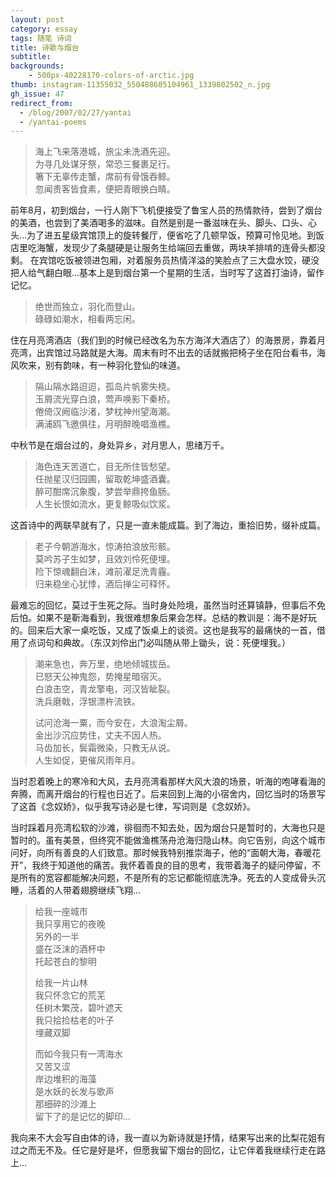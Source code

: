 ```yaml
---
layout: post
category: essay
tags: 随笔 诗词
title: 诗歌与烟台
subtitle: 
backgrounds:
    - 500px-40228170-colors-of-arctic.jpg
thumb: instagram-11355032_550488605104961_1339802502_n.jpg
gh_issue: 47
redirect_from:
  - /blog/2007/02/27/yantai
  - /yantai-poems
---
```


> 海上飞来落港城，旅尘未洗酒先迎。   
> 为寻几处谋牙祭，常恐三餐裹足行。   
> 箸下无辜传走蟹，席前有骨饿吞鲸。   
> 忽闻贵客皆食素，便把青眼换白睛。   

前年8月，初到烟台，一行人刚下飞机便接受了鲁宝人员的热情款待，尝到了烟台的美酒，也尝到了美酒喝多的滋味。自然是别是一番滋味在头、脚头、口头、心头…为了进五星级宾馆顶上的旋转餐厅，便省吃了几顿早饭，预算可怜见地。到饭店里吃海蟹，发现少了条腿硬是让服务生给端回去重做，两块羊排啃的连骨头都没剩。 在宾馆吃饭被领进包厢，对着服务员热情洋溢的笑脸点了三大盘水饺，硬没把人给气翻白眼…基本上是到烟台第一个星期的生活，当时写了这首打油诗，留作记忆。
 
> 绝世而独立，羽化而登山。   
> 碌碌如潮水，相看两忘闲。   

住在月亮湾酒店（我们到的时候已经改名为东方海洋大酒店了）的海景房，靠着月亮湾，出宾馆过马路就是大海。周末有时不出去的话就搬把椅子坐在阳台看书，海风吹来，别有韵味，有一种羽化登仙的味道。 
 
> 隔山隔水路迢迢，孤岛片帆雾失桡。   
> 玉屑流光穿白浪，莺声唤影下秦桥。   
> 倦倚汉阙临沙渚，梦枕神州望海潮。   
> 满浦鸥飞邀俱往，月明醉晚唱渔樵。   

中秋节是在烟台过的，身处异乡，对月思人，思绪万千。
 
> 海色连天苦道亡，目无所住皆愁望。   
> 任抛星汉归园圃，留取乾坤盛酒囊。   
> 醉可酣席沉象腹，梦尝举鼎挎鱼肠。   
> 人生长恨如流水，更复鲸吸似饮浆。   

这首诗中的两联早就有了，只是一直未能成篇。到了海边，重拾旧势，缀补成篇。
 
> 老子今朝游海水，惊涛拍浪放形骸。   
> 莫吟苏子生如梦，且效刘伶死便埋。   
> 险下惊魂翻白沫，滩前濯足洗青霾。   
> 归来稳坐心犹悸，酒后掸尘可释怀。   

最难忘的回忆，莫过于生死之际。当时身处险境，虽然当时还算镇静，但事后不免后怕。如果不是靳海看到，我很难想象后果会怎样。总结的教训是：海不是好玩的。回来后大家一桌吃饭，又成了饭桌上的谈资。这也是我写的最痛快的一首，借用了点词句和典故。（东汉刘伶出门必叫随从带上锄头，说：死便埋我。）
 
 
> 潮来急也，奔万里，绝地倾城拔岳。   
> 已怒天公神鬼怨，势掩星暗宿灭。   
> 白浪击空，青龙擎电，河汉皆眦裂。   
> 洗兵磨戟，浮银漂杵流铁。   
> 
> 试问沧海一粟，而今安在，大浪淘尘屑。   
> 金出沙沉应势住，丈夫不因人热。   
> 马齿加长，鬓霜微染，只教无从说。   
> 人生如促，更催风雨年月。   

当时忍着晚上的寒冷和大风，去月亮湾看那样大风大浪的场景，听海的咆哮看海的奔腾，而离开烟台的行程也日近了。后来回到上海的小宿舍内，回忆当时的场景写了这首《念奴娇》，似乎我写诗必是七律，写词则是《念奴娇》。

当时踩着月亮湾松软的沙滩，徘徊而不知去处，因为烟台只是暂时的，大海也只是暂时的。虽有美景，但终究不能做渔樵荡舟沧海归隐山林。向它告别，向这个城市问好，向所有善良的人们致意。那时候我特别推崇海子，他的“面朝大海，春暖花开”，我终于知道他的痛苦。我怀着善良的目的思考，我带着海子的疑问停留，不是所有的宽容都能解决问题，不是所有的忘记都能彻底洗净。死去的人变成骨头沉睡，活着的人带着翅膀继续飞翔…

> 给我一座城市   
> 我只享用它的夜晚   
> 另外的一半   
> 盛在泛沫的酒杯中   
> 托起苍白的黎明   
> 
> 给我一片山林   
> 我只怀念它的荒芜   
> 任树木繁茂，碧叶遮天   
> 我只拾捡枯老的叶子   
> 埋藏双脚   
> 
> 而如今我只有一湾海水   
> 又苦又涩   
> 岸边堆积的海藻   
> 是水妖的长发与歌声   
> 那细碎的沙滩上   
> 留下了的是记忆的脚印…   

我向来不大会写自由体的诗，我一直以为新诗就是抒情，结果写出来的比梨花姐有过之而无不及。任它是好是坏，但愿我留下烟台的回忆，让它伴着我继续行走在路上…
